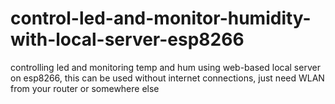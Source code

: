 # control-led-and-monitor-humidity-with-local-server-esp8266
controlling led and monitoring temp and hum using web-based local server on esp8266, this can be used without internet connections, just need WLAN from your router or somewhere else
